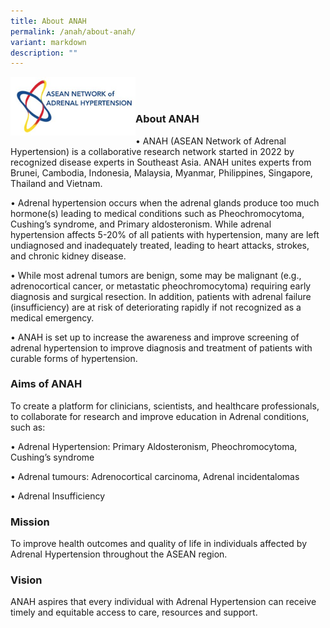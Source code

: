```yaml
---
title: About ANAH
permalink: /anah/about-anah/
variant: markdown
description: ""
---
```

<img src="/images/ANAH%20ASEAN%20Network%20of%20Adrenal/ANAH_icon.png" align="left" style="width:200px">

<br><br>

### About ANAH

•	ANAH (ASEAN Network of Adrenal Hypertension) is a collaborative research network started in 2022 by recognized disease experts in Southeast Asia. ANAH unites experts from Brunei, Cambodia, Indonesia, Malaysia, Myanmar, Philippines, Singapore, Thailand and Vietnam. 

•	Adrenal hypertension occurs when the adrenal glands produce too much hormone(s) leading to medical conditions such as Pheochromocytoma, Cushing’s syndrome, and Primary aldosteronism. While adrenal hypertension affects 5-20% of all patients with hypertension, many are left undiagnosed and inadequately treated, leading to heart attacks, strokes, and chronic kidney disease.

•	While most adrenal tumors are benign, some may be malignant (e.g., adrenocortical cancer, or metastatic pheochromocytoma) requiring early diagnosis and surgical resection. In addition, patients with adrenal failure (insufficiency) are at risk of deteriorating rapidly if not recognized as a medical emergency. 

•	ANAH is set up to increase the awareness and improve screening of adrenal hypertension to improve diagnosis and treatment of patients with curable forms of hypertension. 

### Aims of ANAH

To create a platform for clinicians, scientists, and healthcare professionals, to collaborate for research and improve education in Adrenal conditions, such as:

•	Adrenal Hypertension: Primary Aldosteronism, Pheochromocytoma, Cushing’s syndrome

•	Adrenal tumours: Adrenocortical carcinoma, Adrenal incidentalomas

•	Adrenal Insufficiency

### Mission

To improve health outcomes and quality of life in individuals affected by Adrenal Hypertension throughout the ASEAN region.

### Vision

ANAH aspires that every individual with Adrenal Hypertension can receive timely and equitable access to care, resources and support.